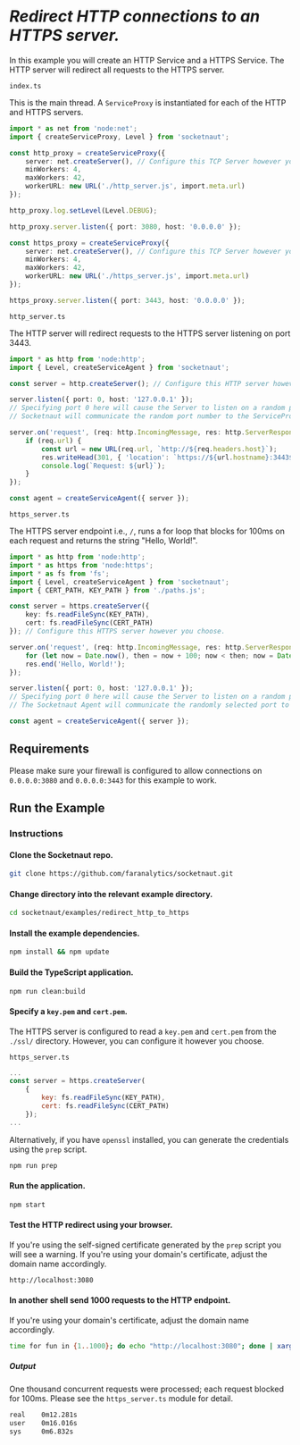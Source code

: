 # *Redirect HTTP connections to an HTTPS server.*

In this example you will create an HTTP Service and a HTTPS Service.  The HTTP server will redirect all requests to the HTTPS server.

`index.ts`

This is the main thread.  A `ServiceProxy` is instantiated for each of the HTTP and HTTPS servers.
```ts
import * as net from 'node:net';
import { createServiceProxy, Level } from 'socketnaut';

const http_proxy = createServiceProxy({
    server: net.createServer(), // Configure this TCP Server however you choose.
    minWorkers: 4,
    maxWorkers: 42,
    workerURL: new URL('./http_server.js', import.meta.url)
});

http_proxy.log.setLevel(Level.DEBUG);

http_proxy.server.listen({ port: 3080, host: '0.0.0.0' });

const https_proxy = createServiceProxy({
    server: net.createServer(), // Configure this TCP Server however you choose.
    minWorkers: 4,
    maxWorkers: 42,
    workerURL: new URL('./https_server.js', import.meta.url)
});

https_proxy.server.listen({ port: 3443, host: '0.0.0.0' });
```

`http_server.ts`

The HTTP server will redirect requests to the HTTPS server listening on port 3443. 
```ts
import * as http from 'node:http';
import { Level, createServiceAgent } from 'socketnaut';

const server = http.createServer(); // Configure this HTTP server however you choose.

server.listen({ port: 0, host: '127.0.0.1' });
// Specifying port 0 here will cause the Server to listen on a random port.
// Socketnaut will communicate the random port number to the ServiceProxy.

server.on('request', (req: http.IncomingMessage, res: http.ServerResponse) => {
    if (req.url) {
        const url = new URL(req.url, `http://${req.headers.host}`);
        res.writeHead(301, { 'location': `https://${url.hostname}:3443${url.pathname}` }).end();
        console.log(`Request: ${url}`);
    }
});

const agent = createServiceAgent({ server });
```

`https_server.ts`

The HTTPS server endpoint i.e., `/`, runs a for loop that blocks for 100ms on each request and returns the string "Hello, World!".
```ts
import * as http from 'node:http';
import * as https from 'node:https';
import * as fs from 'fs';
import { Level, createServiceAgent } from 'socketnaut';
import { CERT_PATH, KEY_PATH } from './paths.js';

const server = https.createServer({
    key: fs.readFileSync(KEY_PATH),
    cert: fs.readFileSync(CERT_PATH)
}); // Configure this HTTPS server however you choose.

server.on('request', (req: http.IncomingMessage, res: http.ServerResponse) => {
    for (let now = Date.now(), then = now + 100; now < then; now = Date.now()); // Block for 100 milliseconds.
    res.end('Hello, World!');
});

server.listen({ port: 0, host: '127.0.0.1' });
// Specifying port 0 here will cause the Server to listen on a random port.
// The Socketnaut Agent will communicate the randomly selected port to the ServiceProxy.

const agent = createServiceAgent({ server });
```

## Requirements

Please make sure your firewall is configured to allow connections on `0.0.0.0:3080` and `0.0.0.0:3443` for this example to work.

## Run the Example

### Instructions

#### Clone the Socketnaut repo.

```bash
git clone https://github.com/faranalytics/socketnaut.git
```

#### Change directory into the relevant example directory.

```bash
cd socketnaut/examples/redirect_http_to_https
```

#### Install the example dependencies.

```bash
npm install && npm update
```

#### Build the TypeScript application.

```bash
npm run clean:build
```

#### Specify a `key.pem` and `cert.pem`.

The HTTPS server is configured to read a `key.pem` and `cert.pem` from the `./ssl/` directory.  However, you can configure it however you choose.

`https_server.ts`

```js
...
const server = https.createServer(
    {
        key: fs.readFileSync(KEY_PATH),
        cert: fs.readFileSync(CERT_PATH)
    });
...
```
Alternatively, if you have `openssl` installed, you can generate the credentials using the `prep` script.
```bash
npm run prep
``` 

#### Run the application.

```bash
npm start
```

#### Test the HTTP redirect using your browser.

If you're using the self-signed certificate generated by the `prep` script you will see a warning.  If you're using your domain's certificate, adjust the domain name accordingly.
```bash
http://localhost:3080
```

#### In another shell send 1000 requests to the HTTP endpoint.

If you're using your domain's certificate, adjust the domain name accordingly.
```bash
time for fun in {1..1000}; do echo "http://localhost:3080"; done | xargs -n1 -P1000 curl -k -L 
```

##### Output

One thousand concurrent requests were processed; each request blocked for 100ms. Please see the `https_server.ts` module for detail.
```bash
real    0m12.281s
user    0m16.016s
sys     0m6.832s
```